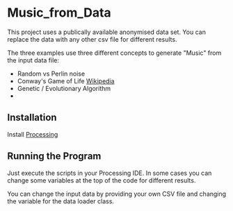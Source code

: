 # Music_from_Data
This project uses a publically available anonymised data set. You can replace the data with any other csv file for different results.

The three examples use three different concepts to generate "Music" from the input data file:
* Random vs Perlin noise
* Conway's Game of Life [Wikipedia](https://en.wikipedia.org/wiki/Conway%27s_Game_of_Life)
* Genetic / Evolutionary Algorithm
* 
## Installation
Install [Processing](processing.org)

## Running the Program
Just execute the scripts in your Processing IDE. In some cases you can change some variables at the top of the code for different results.

You can change the input data by providing your own CSV file and changing the variable for the data loader class.
